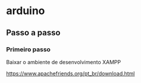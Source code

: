 # arduino
<h2>Passo a passo</h2>
<h3>Primeiro passo</h3>
<p>Baixar o ambiente de desenvolvimento XAMPP</p>
<a href="https://www.apachefriends.org/pt_br/download.html">https://www.apachefriends.org/pt_br/download.html</a>
